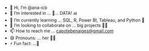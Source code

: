 - 👋 Hi, I’m @ana-icb
- 👀 I’m interested in ... 🥁... DATA! 📊
- 🌱 I’m currently learning ... SQL, R, Power BI, Tableau, and Python 🐍
- 💞️ I’m looking to collaborate on ... big projects 🏋️‍♀️
- 📫 How to reach me ... capotebenaiges@gmail.com
- 😄 Pronouns: ... her 🧘‍♀️
- ⚡ Fun fact: ...👻

<!---
ana-icb/ana-icb is a ✨ special ✨ repository because its `README.md` (this file) appears on your GitHub profile.
You can click the Preview link to take a look at your changes.
--->
